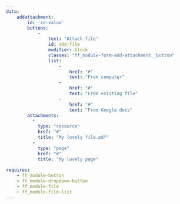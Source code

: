 ```yaml
---
data:
    addattachment: 
        id: 'id-value'
        buttons: 
            -
                text: "Attach file"
                id: add-file
                modifier: block
                classes: "ff_module-form-add-attachment__button" 
                list: 
                    - 
                        href: "#"
                        text: "From computer"   
                    - 
                        href: "#"
                        text: "From existing file" 
                    - 
                        href: "#"
                        text: "From Google docs"
        attachments:
          -
            type: "resource"
            href: "#"
            title: "My lovely file.pdf"
          -
            type: "page"
            href: "#"
            title: "My lovely page"
            
requires:
    - ff_module-button
    - ff_module-dropdown-button
    - ff_module-file
    - ff_module-file-list
---
```

